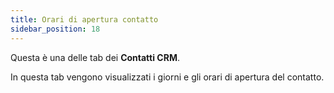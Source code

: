 ```yaml
---
title: Orari di apertura contatto
sidebar_position: 18
---
```


Questa è una delle tab dei **Contatti CRM**.

In questa tab vengono visualizzati i giorni e gli orari di apertura del contatto.
